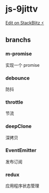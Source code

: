 # js-9jittv

[Edit on StackBlitz ⚡️](https://stackblitz.com/edit/js-9jittv)

## branchs

### m-promise

实现一个 promise

### debounce

防抖

### throttle

节流

### deepClone

深拷贝

### EventEmitter

发布订阅

### redux

应用程序状态管理
